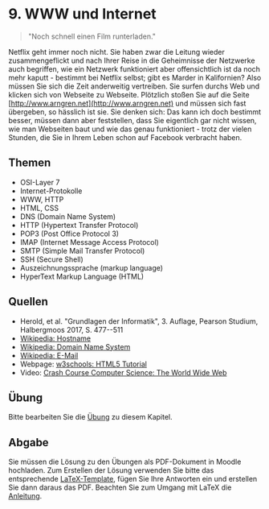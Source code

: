# 9. WWW und Internet

> "Noch schnell einen Film runterladen."

Netflix geht immer noch nicht. Sie haben zwar die Leitung wieder zusammengeflickt und nach Ihrer Reise in die Geheimnisse der Netzwerke auch begriffen, wie ein Netzwerk funktioniert aber offensichtlich ist da noch mehr kaputt - bestimmt bei Netflix selbst; gibt es Marder in Kalifornien? Also müssen Sie sich die Zeit anderweitig vertreiben. Sie surfen durchs Web und klicken sich von Webseite zu Webseite. Plötzlich stoßen Sie auf die Seite [http://www.arngren.net](http://www.arngren.net) und müssen sich fast übergeben, so hässlich ist sie. Sie denken sich: Das kann ich doch bestimmt besser, müssen dann aber feststellen, dass Sie eigentlich gar nicht wissen, wie man Webseiten baut und wie das genau funktioniert - trotz der vielen Stunden, die Sie in Ihrem Leben schon auf Facebook verbracht haben.

## Themen

  - OSI-Layer 7
  - Internet-Protokolle
  - WWW, HTTP
  - HTML, CSS
  - DNS (Domain Name System)
  - HTTP (Hypertext Transfer Protocol)
  - POP3 (Post Office Protocol 3)
  - IMAP (Internet Message Access Protocol)
  - SMTP (Simple Mail Transfer Protocol)
  - SSH (Secure Shell)
  - Auszeichnungssprache (markup language)
  - HyperText Markup Language (HTML)
## Quellen

  * Herold, et al. "Grundlagen der Informatik", 3. Auflage, Pearson Studium, Halbergmoos 2017, S. 477--511
  * [Wikipedia: Hostname](https://de.wikipedia.org/wiki/Hostname)
  * [Wikipedia: Domain Name System](https://de.wikipedia.org/wiki/Domain_Name_System)
  * [Wikipedia: E-Mail](https://de.wikipedia.org/wiki/E-Mail)
  * Webpage: [w3schools: HTML5 Tutorial](https://www.w3schools.com/html/default.asp)
  * Video: [Crash Course Computer Science: The World Wide Web](https://youtu.be/guvsH5OFizE)

## Übung

Bitte bearbeiten Sie die [Übung](exercise.md) zu diesem Kapitel.

## Abgabe

Sie müssen die Lösung zu den Übungen als PDF-Dokument in Moodle hochladen. Zum Erstellen der Lösung verwenden Sie bitte das entsprechende [LaTeX-Template](../loesung_template.tex), fügen Sie Ihre Antworten ein und erstellen Sie dann daraus das PDF. Beachten Sie zum Umgang mit LaTeX die [Anleitung](../readme_latex.md).
